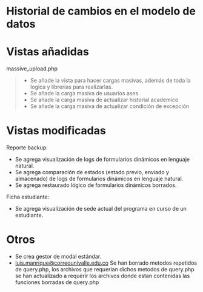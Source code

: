 # Historial de cambios en el modelo de datos


# Vistas añadidas 

massive_upload.php

> - Se añade la vista para hacer cargas masivas, además de toda la logica y librerias para realizarlas.
> - Se añade la carga masiva de usuarios ases
> - Se añade la carga masiva de actualizar historial academico
> - Se añade la carga masiva de actualizar condición de excepción

# Vistas modificadas

Reporte backup: 

- Se agrega visualización de logs de formularios dinámicos en lenguaje natural.
- Se agrega comparación de estados (estado previo, enviado y almacenado) de logs de formularios dinámicos en lenguaje natural.
- Se agrega restaurado lógico de formularios dinámicos borrados.

Ficha estudiante: 

 - Se agrega visualización de sede actual del programa en curso de un estudiante.

# Otros

- Se crea gestor de modal estándar.
- <Luis Manrique><luis.manrique@correounivalle.edu.co> Se han borrado metodos repetidos de query.php, los archivos que requerian dichos metodos de query.php se han actualizado a requerir los archivos donde estan contenidas las funciones borradas de query.php

